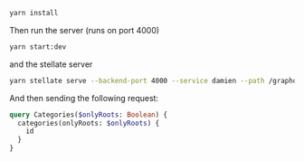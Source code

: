 ```bash
yarn install
```

Then run the server (runs on port 4000)

```bash
yarn start:dev
```

and the stellate server

```bash
yarn stellate serve --backend-port 4000 --service damien --path /graphql --watch
```

And then sending the following request:

```graphql
query Categories($onlyRoots: Boolean) {
  categories(onlyRoots: $onlyRoots) {
    id
  }
}
```
